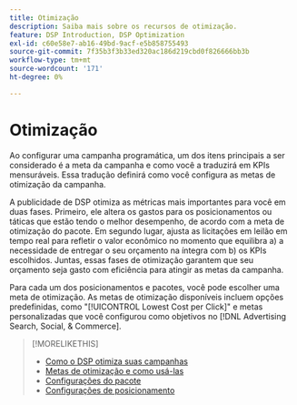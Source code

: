 ```yaml
---
title: Otimização
description: Saiba mais sobre os recursos de otimização.
feature: DSP Introduction, DSP Optimization
exl-id: c60e58e7-ab16-49bd-9acf-e5b858755493
source-git-commit: 7f35b3f3b33ed320ac186d219cbd0f826666bb3b
workflow-type: tm+mt
source-wordcount: '171'
ht-degree: 0%

---
```


# Otimização

Ao configurar uma campanha programática, um dos itens principais a ser considerado é a meta da campanha e como você a traduzirá em KPIs mensuráveis. Essa tradução definirá como você configura as metas de otimização da campanha.

A publicidade de DSP otimiza as métricas mais importantes para você em duas fases. Primeiro, ele altera os gastos para os posicionamentos ou táticas que estão tendo o melhor desempenho, de acordo com a meta de otimização do pacote. Em segundo lugar, ajusta as licitações em leilão em tempo real para refletir o valor econômico no momento que equilibra a) a necessidade de entregar o seu orçamento na íntegra com b) os KPIs escolhidos. Juntas, essas fases de otimização garantem que seu orçamento seja gasto com eficiência para atingir as metas da campanha.

Para cada um dos posicionamentos e pacotes, você pode escolher uma meta de otimização. As metas de otimização disponíveis incluem opções predefinidas, como &quot;[!UICONTROL Lowest Cost per Click]&quot; e metas personalizadas que você configurou como objetivos no [!DNL Advertising Search, Social, & Commerce].

>[!MORELIKETHIS]
>
> * [Como o DSP otimiza suas campanhas](/help/dsp/optimization/optimization-how-dsp-optimizes-campaigns.md)
>* [Metas de otimização e como usá-las](/help/dsp/optimization/optimization-goals.md)
>* [Configurações do pacote](/help/dsp/campaign-management/packages/package-settings.md)
>* [Configurações de posicionamento](/help/dsp/campaign-management/placements/placement-settings.md)

